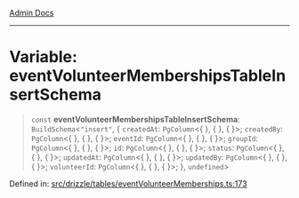 [Admin Docs](/)

***

# Variable: eventVolunteerMembershipsTableInsertSchema

> `const` **eventVolunteerMembershipsTableInsertSchema**: `BuildSchema`\<`"insert"`, \{ `createdAt`: `PgColumn`\<\{ \}, \{ \}, \{ \}\>; `createdBy`: `PgColumn`\<\{ \}, \{ \}, \{ \}\>; `eventId`: `PgColumn`\<\{ \}, \{ \}, \{ \}\>; `groupId`: `PgColumn`\<\{ \}, \{ \}, \{ \}\>; `id`: `PgColumn`\<\{ \}, \{ \}, \{ \}\>; `status`: `PgColumn`\<\{ \}, \{ \}, \{ \}\>; `updatedAt`: `PgColumn`\<\{ \}, \{ \}, \{ \}\>; `updatedBy`: `PgColumn`\<\{ \}, \{ \}, \{ \}\>; `volunteerId`: `PgColumn`\<\{ \}, \{ \}, \{ \}\>; \}, `undefined`\>

Defined in: [src/drizzle/tables/eventVolunteerMemberships.ts:173](https://github.com/Sourya07/talawa-api/blob/583d62db9438de398bb9012a4a2617e2cb268b08/src/drizzle/tables/eventVolunteerMemberships.ts#L173)
